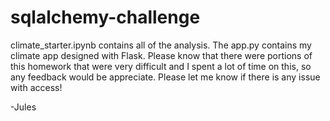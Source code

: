# sqlalchemy-challenge

climate_starter.ipynb contains all of the analysis. The app.py contains my climate
app designed with Flask. Please know that there were portions of this homework 
that were very difficult and I spent a lot of time on this, so any feedback 
would be appreciate. Please let me know if there is any issue with access!

-Jules
